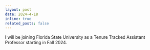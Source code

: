 ```yaml
---
layout: post
date: 2024-4-18
inline: true
related_posts: false
---
```


I will be joining Florida State University as a Tenure Tracked Assistant Professor starting in Fall 2024. 